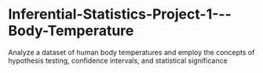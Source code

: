 # Inferential-Statistics-Project-1---Body-Temperature
Analyze a dataset of human body temperatures and employ the concepts of hypothesis testing, confidence intervals, and statistical significance

